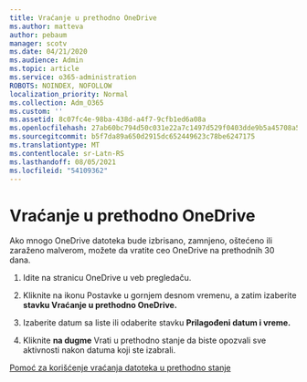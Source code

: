 ```yaml
---
title: Vraćanje u prethodno OneDrive
ms.author: matteva
author: pebaum
manager: scotv
ms.date: 04/21/2020
ms.audience: Admin
ms.topic: article
ms.service: o365-administration
ROBOTS: NOINDEX, NOFOLLOW
localization_priority: Normal
ms.collection: Adm_O365
ms.custom: ''
ms.assetid: 8c07fc4e-98ba-438d-a4f7-9cfb1ed6a08a
ms.openlocfilehash: 27ab60bc794d50c031e22a7c1497d529f0403dde9b5a45708a54495117c1939f
ms.sourcegitcommit: b5f7da89a650d2915dc652449623c78be6247175
ms.translationtype: MT
ms.contentlocale: sr-Latn-RS
ms.lasthandoff: 08/05/2021
ms.locfileid: "54109362"
---
```

# <a name="restore-your-onedrive"></a>Vraćanje u prethodno OneDrive

Ako mnogo OneDrive datoteka bude izbrisano, zamnjeno, oštećeno ili zaraženo malverom, možete da vratite ceo OneDrive na prethodnih 30 dana.
  
1. Idite na stranicu OneDrive u veb pregledaču.
    
2. Kliknite na ikonu Postavke u gornjem desnom vremenu, a zatim izaberite **stavku Vraćanje u prethodno OneDrive.**
    
3. Izaberite datum sa liste ili odaberite stavku **Prilagođeni datum i vreme.**
    
4. Kliknite **na dugme** Vrati u prethodno stanje da biste opozvali sve aktivnosti nakon datuma koji ste izabrali. 
    
[Pomoć za korišćenje vraćanja datoteka u prethodno stanje](https://go.microsoft.com/fwlink/?linkid=872874)
  

